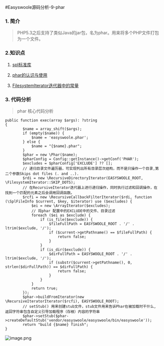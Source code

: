 #Easyswoole源码分析-9-phar

### 1. 简介
> PHP5.3之后支持了类似Java的jar包，名为phar。用来将多个PHP文件打包为一个文件。
### 2.知识点
1. [spl标准库](https://segmentfault.com/a/1190000019197353?utm_source=tag-newest)
2. [phar的认识与使用](https://blog.csdn.net/Leroi_Liu/article/details/86293701)

3. [FilesystemIterator迭代器中的常量](https://www.php.net/manual/en/class.filesystemiterator.php#filesystemiterator.constants.skip-dots)

### 3. 代码分析
> phar 核心代码分析
```
public function exec(array $args): ?string
{
        $name = array_shift($args);
        if (empty($name)) {
            $name = 'easyswoole.phar';
        } else {
            $name = "{$name}.phar";
        }
        $phar = new \Phar($name);
        $pharConfig = Config::getInstance()->getConf('PHAR');
        $excludes = $pharConfig['EXCLUDE'] ?? [];
        // 递归目录文件遍历器，可实现列出所有目录层次结构，而不是只操作一个目录,第二个参数Skips dot files (. and ..).
        $rdi = new \RecursiveDirectoryIterator(EASYSWOOLE_ROOT, \FilesystemIterator::SKIP_DOTS);
        // 在RecursiveIterator迭代器上进行递归操作，同时执行过滤和回调操作，在找到一个匹配的元素之后会调用回调函数。
        $rcfi = new \RecursiveCallbackFilterIterator($rdi, function (\SplFileInfo $current, $key, $iterator) use ($excludes) {
            $ei = new \ArrayIterator($excludes);
            // 将phar 配置中的EXCLUDE中的文件、目录过滤
            foreach ($ei as $exclude) {
                if (is_file($exclude)) {
                    $fileFullPath = EASYSWOOLE_ROOT . '/' . ltrim($exclude, '/');
                    if ($current->getPathname() == $fileFullPath) {
                        return false;
                    }
                }
                if (is_dir($exclude)) {
                    $dirFullPath = EASYSWOOLE_ROOT . '/' . ltrim($exclude, '/');
                    if (substr($current->getPathname(), 0, strlen($dirFullPath)) == $dirFullPath) {
                        return false;
                    }
                }
            }
            return true;
        });
        $phar->buildFromIterator(new \RecursiveIteratorIterator($rcfi), EASYSWOOLE_ROOT);
        // setStub() 用来创建stub文件，stub文件用来告诉Phar在被加载时干什么, 返回字符串包含自定义引导加载程序（存根）内容的字符串
        $phar->setStub($phar->createDefaultStub('vendor/easyswoole/easyswoole/bin/easyswoole'));
        return "build {$name} finish";
}
```
![image.png](https://upload-images.jianshu.io/upload_images/10306662-f9add3535fcdd38f.png?imageMogr2/auto-orient/strip%7CimageView2/2/w/1240)
